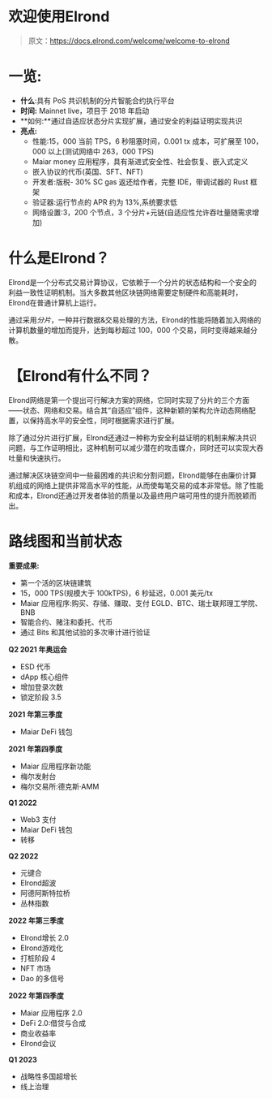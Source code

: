 # 欢迎使用Elrond

> 原文：<https://docs.elrond.com/welcome/welcome-to-elrond>

 # **一览:**

*   **什么**:具有 PoS 共识机制的分片智能合约执行平台
*   **时间:** Mainnet live，项目于 2018 年启动
*   **如何:**通过自适应状态分片实现扩展，通过安全的利益证明实现共识
*   **亮点:**
    *   性能:15，000 当前 TPS，6 秒阻塞时间，0.001 tx 成本，可扩展至 100，000 以上(测试网络中 263，000 TPS)
    *   Maiar money 应用程序，具有渐进式安全性、社会恢复、嵌入式定义
    *   嵌入协议的代币(英国、SFT、NFT)
    *   开发者:版税- 30% SC gas 返还给作者，完整 IDE，带调试器的 Rust 框架
    *   验证器:运行节点的 APR 约为 13%,系统要求低
    *   网络设置:3，200 个节点，3 个分片+元链(自适应性允许吞吐量随需求增加)

# **什么是Elrond？**

Elrond是一个分布式交易计算协议，它依赖于一个分片的状态结构和一个安全的利益一致性证明机制。当大多数其他区块链网络需要定制硬件和高能耗时，Elrond在普通计算机上运行。

通过采用*分片*，一种并行数据&交易处理的方法，Elrond的性能将随着加入网络的计算机数量的增加而提升，达到每秒超过 100，000 个交易，同时变得越来越分散。

# **【Elrond有什么不同？**

Elrond网络是第一个提出可行解决方案的网络，它同时实现了分片的三个方面——状态、网络和交易。结合其“自适应”组件，这种新颖的架构允许动态网络配置，以保持高水平的安全性，同时根据需求进行扩展。

除了通过分片进行扩展，Elrond还通过一种称为安全利益证明的机制来解决共识问题，与工作证明相比，这种机制可以减少潜在的攻击媒介，同时还可以实现大吞吐量和快速执行。

通过解决区块链空间中一些最困难的共识和分割问题，Elrond能够在由廉价计算机组成的网络上提供非常高水平的性能，从而使每笔交易的成本非常低。除了性能和成本，Elrond还通过开发者体验的质量以及最终用户端可用性的提升而脱颖而出。

# **路线图和当前状态**

**重要成果:**

*   第一个活的区块链建筑
*   15，000 TPS(规模大于 100kTPS)，6 秒延迟，0.001 美元/tx
*   Maiar 应用程序:购买、存储、赚取、支付 EGLD、BTC、瑞士联邦理工学院、BNB
*   智能合约、赌注和委托、代币
*   通过 Bits 和其他试验的多次审计进行验证

**Q2 2021 年奥运会**

*   ESD 代币
*   dApp 核心组件
*   增加登录次数
*   锁定阶段 3.5

**2021 年第三季度**

*   Maiar DeFi 钱包

**2021 年第四季度**

*   Maiar 应用程序新功能
*   梅尔发射台
*   梅尔交易所:德克斯·AMM

**Q1 2022**

*   Web3 支付
*   Maiar DeFi 钱包
*   转移

**Q2 2022**

*   元键合
*   Elrond超波
*   阿德阿斯特拉桥
*   丛林指数

**2022 年第三季度**

*   Elrond增长 2.0
*   Elrond游戏化
*   打桩阶段 4
*   NFT 市场
*   Dao 的多信号

**2022 年第四季度**

*   Maiar 应用程序 2.0
*   DeFi 2.0:借贷与合成
*   商业收益率
*   Elrond会议

**Q1 2023**

*   战略性多国超增长
*   线上治理
